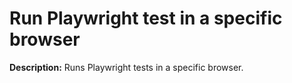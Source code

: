 # Run Playwright test in a specific browser

**Description:** Runs Playwright tests in a specific browser.

